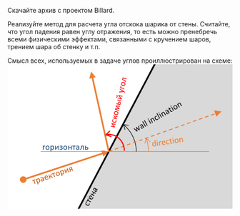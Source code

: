 Скачайте архив с проектом Billard.

Реализуйте метод для расчета угла отскока шарика от стены. Считайте, что угол падения равен углу отражения, то есть можно пренебречь всеми физическими эффектами, связанными с кручением шаров, трением шара об стенку и т.п.

Смысл всех, используемых в задаче углов проиллюстрирован на схеме:
![Формула](BilliardTask.png)
